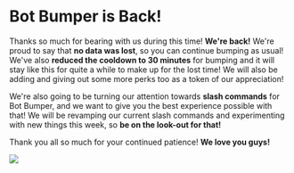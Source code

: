 # **Bot Bumper is Back!**

Thanks so much for bearing with us during this time!  **We're back!**  We're proud to say that **no data was lost**, so you can continue bumping as usual!  We've also **reduced the cooldown to 30 minutes** for bumping and it will stay like this for quite a while to make up for the lost time!  We will also be adding and giving out some more perks too as a token of our appreciation! 

We're also going to be turning our attention towards **slash commands** for Bot Bumper, and we want to give you the best experience possible with that!  We will be revamping our current slash commands and experimenting with new things this week, so **be on the look-out for that!**

Thank you all so much for your continued patience!  **We love you guys!**

![](https://cdn.discordapp.com/emojis/826156549050204200.png?v=1&size=64)